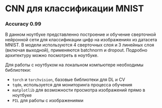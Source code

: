 # CNN для классификации MNIST
### Accuracy 0.99

В данном ноутбуке представленно построение и обучение сверточной нейронной сети для классификации цифр на изображениях из датасета MNIST. В модели используются 4 сверточных слоя и 3 линейных слоя (включая выходной), применяются batchnorm и dropout. Подробно архитектуру можно посмотреть в ноутбуке.

Для работы с ноутбуком на локальном компьютере необходимы библиотеки:
 - ```torch``` и ```torchvision```, базовые библиотеки для DL и CV
 - ```tqdm```, используется для мониторинга процесса обучения
 - ```matplotlib``` для возможности просмотра изображений прямо в ноутбуке
 - ```PIL``` для работы с изображениями